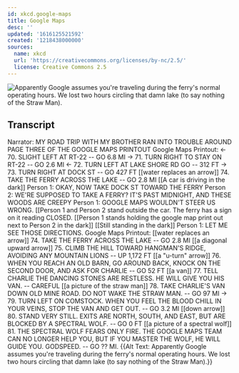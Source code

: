 ```yaml
---
id: xkcd.google-maps
title: Google Maps
desc: ''
updated: '1616125521592'
created: '1218438000000'
sources:
  name: xkcd
  url: 'https://creativecommons.org/licenses/by-nc/2.5/'
  license: Creative Commons 2.5
---
```

![Apparently Google assumes you're traveling during the ferry's normal operating hours.  We lost two hours circling that damn lake (to say nothing of the Straw Man).](https://imgs.xkcd.com/comics/google_maps.png)

## Transcript
Narrator: MY ROAD TRIP WITH MY BROTHER RAN INTO TROUBLE AROUND PAGE THREE OF THE GOOGLE MAPS PRINTOUT
Google Maps Printout: 
<- 70. SLIGHT LEFT AT RT-22 -- GO 6.8 MI
-> 71. TURN RIGHT TO STAY ON RT-22 -- GO 2.6 MI
<- 72. TURN LEFT AT LAKE SHORE RD GO -- 312 FT
-> 73. TURN RIGHT AT DOCK ST -- GO 427 FT
[[water replaces an arrow]] 74. TAKE THE FERRY ACROSS THE LAKE -- GO 2.8 MI
[[A car is driving in the dark]]
Person 1: OKAY, NOW TAKE DOCK ST TOWARD THE FERRY
Person 2: WE'RE SUPPOSED TO TAKE A FERRY? IT'S PAST MIDNIGHT, AND THESE WOODS ARE CREEPY
Person 1: GOOGLE MAPS WOULDN'T STEER US WRONG.
[[Person 1 and Person 2 stand outside the car.  The ferry has a sign on it reading CLOSED.
[[Person 1 stands holding the google map print out next to Person 2 in the dark]]
[[Still standing in the dark]]
Person 1: LET ME SEE THOSE DIRECTIONS.
Google Maps Printout:
[[water replaces an arrow]] 74. TAKE THE FERRY ACROSS THE LAKE -- GO 2.8 MI
[[a diagonal upward arrow]] 75. CLIMB THE HILL TOWARD HANGMAN'S RIDGE, AVOIDING ANY MOUNTAIN LIONS -- UP 1,172 FT
[[a "u-turn" arrow]] 76. WHEN YOU REACH AN OLD BARN, GO AROUND BACK, KNOCK ON THE SECOND DOOR, AND ASK FOR CHARLIE -- GO 52 FT
[[a van]] 77. TELL CHARLIE THE DANCING STONES  ARE RESTLESS.  HE WILL GIVE YOU HIS VAN. -- CAREFUL
[[a picture of the straw man]] 78. TAKE CHARLIE'S VAN DOWN OLD MINE ROAD.  DO NOT WAKE THE STRAW MAN. -- GO 97 MI
-> 79. TURN LEFT ON COMSTOCK.  WHEN YOU FEEL THE BLOOD CHILL IN YOUR VEINS, STOP THE VAN AND GET OUT. -- GO 3.2 MI
[[down arrow]] 80. STAND VERY STILL. EXITS ARE NORTH, SOUTH, AND EAST, BUT ARE BLOCKED BY A SPECTRAL WOLF. -- GO 0 FT
[[a picture of a spectral wolf]] 81. THE SPECTRAL WOLF FEARS ONLY FIRE.  THE GOOGLE MAPS TEAM CAN NO LONGER HELP YOU, BUT IF YOU MASTER THE WOLF, HE WILL GUIDE YOU.  GODSPEED. -- GO ?? MI.
{{Alt Text: Apparently Google assumes you're traveling during the ferry's normal operating hours. We lost two hours circling that damn lake (to say nothing of the Straw Man).}}
